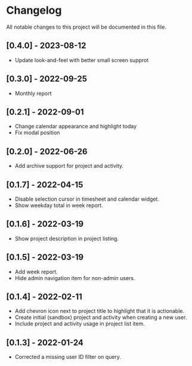 # Changelog
All notable changes to this project will be documented in this file. 

## [0.4.0] - 2023-08-12
- Update look-and-feel with better small screen supprot

## [0.3.0] - 2022-09-25
- Monthly report

## [0.2.1] - 2022-09-01
- Change calendar appearance and highlight today 
- Fix modal position

## [0.2.0] - 2022-06-26
- Add archive support for project and activity.

## [0.1.7] - 2022-04-15
- Disable selection cursor in timesheet and calendar widget.
- Show weekday total in week report.

## [0.1.6] - 2022-03-19
- Show project description in project listing.

## [0.1.5] - 2022-03-19
- Add week report.
- Hide admin navigation item for non-admin users.

## [0.1.4] - 2022-02-11
- Add chevron icon next to project title to highlight that it is actionable.
- Create initial (sandbox) project and activity when creating a new user.
- Include project and activity usage in project list item.

## [0.1.3] - 2022-01-24
- Corrected a missing user ID filter on query.
